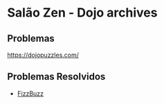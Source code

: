 # Salão Zen - Dojo archives

## Problemas

https://dojopuzzles.com/

## Problemas Resolvidos
- [FizzBuzz](https://dojopuzzles.com/problems/fizzbuzz/)
